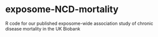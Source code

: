 # exposome-NCD-mortality
R code for our published exposome-wide association study of chronic disease mortality in the UK Biobank
